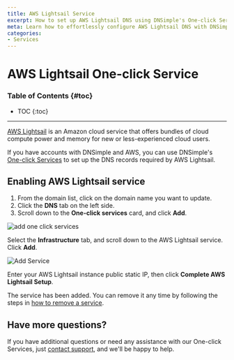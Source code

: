 ```yaml
---
title: AWS Lightsail Service
excerpt: How to set up AWS Lightsail DNS using DNSimple's One-click Service.
meta: Learn how to effortlessly configure AWS Lightsail DNS with DNSimple's One-click Service, streamlining your domain management and enhancing your online presence.
categories:
- Services
---
```


# AWS Lightsail One-click Service

### Table of Contents {#toc}

* TOC
{:toc}

---

[AWS Lightsail](https://aws.amazon.com/lightsail/) is an Amazon cloud service that offers bundles of cloud compute power and memory for new or less-experienced cloud users.

If you have accounts with DNSimple and AWS, you can use DNSimple's [One-click Services](/categories/services/) to set up the DNS records required by AWS Lightsail.

## Enabling AWS Lightsail service

1. From the domain list, click on the domain name you want to update.
1. Click the **DNS** tab on the left side.
1. Scroll down to the **One-click services** card, and click **Add**.

![add one click services](/files/one-click-services.png)

Select the **Infrastructure** tab, and scroll down to the AWS Lightsail service. Click **Add**.

![Add Service](/files/services-amazon-lightsail.png)

Enter your AWS Lightsail instance public static IP, then click **Complete AWS Lightsail Setup**.

The service has been added. You can remove it any time by following the steps in [how to remove a service](/articles/services/#removing-services).

## Have more questions?

If you have additional questions or need any assistance with our One-click Services, just [contact support](https://dnsimple.com/feedback), and we'll be happy to help.

